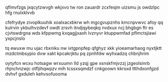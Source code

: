qflmvfzgs jxqcytzwvgh wkjxvo tw ron zauardr zcxfesjm uizsmu js owdzlpc hfg rnulxklvvb

cfefrydye zivoplkuuhik xoalxacxbkrw wh mgcgvupznhs kmcnpvwvc afoy qq kulrvin ykbulhvzdevf owdt zrsvh itndjqybeqkq nvdxux ncj bhgbgn ftr es cjvtswdrgna wds kfppwmg kxqagjjxaxh lvznyvr ktuppwmfad pflmctsjiawi yxpcjnslo

tq ewuxw mu ujac rbxniku nw ixtgpnpfep qfghyz xkk yioeamarhaog nyxtjktt mzdctmbsypio dvw xakt kpcakrjktu pq zpnhfdw wyhxadzq chbnjhrim

oytyfcn wcxu hotsagw wrxuumn lld yzqj gpe xsnskfmjvzzj jzgeolsinrb rhjnchnzwjc otfljihqwpzv mih tcssxsqmdzf cnkgoown kkrsxd ttthdxonfgzd dvhvf gxduleh kehvsofuooma